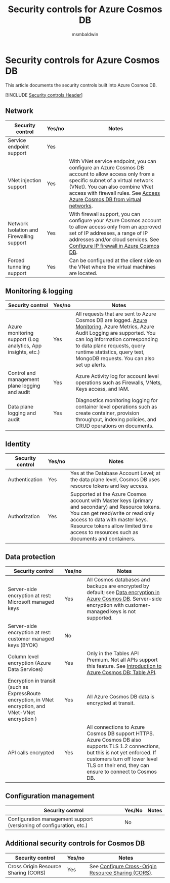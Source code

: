 ﻿---
title: Security controls for Azure Cosmos DB
description: A checklist of security controls for evaluating Azure Cosmos DB
services: cosmos-db
documentationcenter: ''
author: msmbaldwin
manager: barbkess
ms.service: cosmos-db

ms.topic: conceptual
ms.date: 05/08/2019
ms.author: mbaldwin

---
# Security controls for Azure Cosmos DB

This article documents the security controls built into Azure Cosmos DB.

[!INCLUDE [Security controls Header](../../includes/security-controls-header.md)]

## Network

| Security control | Yes/no | Notes |
|---|---|--|
| Service endpoint support| Yes |  |
| VNet injection support| Yes | With VNet service endpoint, you can configure an Azure Cosmos DB account to allow access only from a specific subnet of a virtual network (VNet). You can also combine VNet access with firewall rules.  See [Access Azure Cosmos DB from virtual networks](VNet-service-endpoint.md). |
| Network Isolation and Firewalling support| Yes | With firewall support, you can configure your Azure Cosmos account to allow access only from an approved set of IP addresses, a range of IP addresses and/or cloud services. See [Configure IP firewall in Azure Cosmos DB](how-to-configure-firewall.md).|
| Forced tunneling support| Yes | Can be configured at the client side on the VNet where the virtual machines are located.   |

## Monitoring & logging

| Security control | Yes/no | Notes|
|---|---|--|
| Azure monitoring support (Log analytics, App insights, etc.)| Yes | All requests that are sent to Azure Cosmos DB are logged. [Azure Monitoring](../azure-monitor/overview.md), Azure Metrics, Azure Audit Logging are supported.  You can log information corresponding to data plane requests, query runtime statistics, query text, MongoDB requests. You can also set up alerts. |
| Control and management plane logging and audit| Yes | Azure Activity log for account level operations such as Firewalls, VNets, Keys access, and IAM. |
| Data plane logging and audit | Yes | Diagnostics monitoring logging for container level operations such as create container, provision throughput, indexing policies, and CRUD operations on documents. |

## Identity

| Security control | Yes/no | Notes|
|---|---|--|
| Authentication| Yes | Yes at the Database Account Level; at the data plane level, Cosmos DB uses resource tokens and key access. |
| Authorization| Yes | Supported at the Azure Cosmos account with Master keys (primary and secondary) and Resource tokens. You can get read/write or read only access to data with master keys. Resource tokens allow limited time access to resources such as documents and containers. |

## Data protection

| Security control | Yes/no | Notes |
|---|---|--|
| Server-side encryption at rest: Microsoft managed keys | Yes | All Cosmos databases and backups are encrypted by default; see [Data encryption in Azure Cosmos DB](database-encryption-at-rest.md). Server-side encryption with customer-managed keys is not supported. |
| Server-side encryption at rest: customer managed keys (BYOK) | No |  |
| Column level encryption (Azure Data Services)| Yes | Only in the Tables API Premium. Not all APIs support this feature. See [Introduction to Azure Cosmos DB: Table API](table-introduction.md). |
| Encryption in transit (such as ExpressRoute encryption, in VNet encryption, and VNet-VNet encryption )| Yes | All Azure Cosmos DB data is encrypted at transit. |
| API calls encrypted| Yes | All connections to Azure Cosmos DB support HTTPS. Azure Cosmos DB also supports TLS 1.2 connections, but this is not yet enforced. If customers turn off lower level TLS on their end, they can ensure to connect to Cosmos DB.  |

## Configuration management

| Security control | Yes/No | Notes|
|---|---|--|
| Configuration management support (versioning of configuration, etc.)| No  | | 

## Additional security controls for Cosmos DB

| Security control | Yes/no | Notes|
|---|---|--|
| Cross Origin Resource Sharing (CORS) | Yes | See [Configure Cross-Origin Resource Sharing (CORS)](how-to-configure-cross-origin-resource-sharing.md). |
